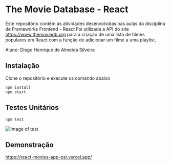# The Movie Database - React

Este repositório contém as atividades desenvolvidas nas aulas da disciplina de Frameworks Frontend - React
Foi utilizada a API do site https://www.themoviedb.org para a criação de uma lista de filmes populares em React com a função de adicionar um filme a uma playlist.

Aluno: Diego Henrique de Almeida Silveira

## Instalação

Clone o repositório e execute os comando abaixo

```
npm install
npm start
```

## Testes Unitários

```
npm test
```

![Image of test](https://i.ibb.co/WzQbmrs/image.png)

## Demonstração

<a href="https://react-movies-app-psi.vercel.app/" target="_blank">https://react-movies-app-psi.vercel.app/</a>